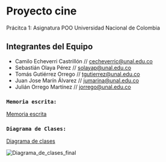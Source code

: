 # Proyecto cine
Prácitca 1: Asignatura POO Universidad Nacional de Colombia


## Integrantes del Equipo
* Camilo Echeverri Castrillón // cecheverric@unal.edu.co
* Sebastián Olaya Pérez       // solayap@unal.edu.co
* Tomás Gutiérrez Orrego      // tgutierrez@unal.edu.co
* Juan Jose Marín Álvarez     // jumarina@unal.edu.co
* Julián Orrego Martínez      // jorrego@unal.edu.co

### `Memoria escrita:`
[Memoria escrita](https://docs.google.com/document/d/11Qf4zBuOvO5GLZcEMh0-uA8zlVj0IfINa72QW3mNZdA/)


### `Diagrama de Clases:`
[Diagrama de clases](https://app.genmymodel.com/editor/edit/_tl5a8E9IEe2ck8ytUMEi6A#)

![Diagrama_de_clases_final](https://user-images.githubusercontent.com/70676228/197688682-6bbf6345-9c62-41bb-9a14-abea5565865f.jpeg)

